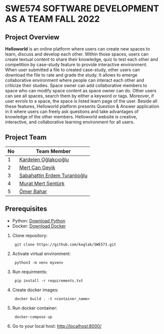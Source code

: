 SWE574 SOFTWARE DEVELOPMENT AS A TEAM FALL 2022
=====

Project Overview
-----

**Helloworld** is an online platform where users can create new spaces to learn, discuss and develop each other. Within those spaces, users can create textual content to share their knowledge, quiz to test each other and competition by case-study feature to provide interactive environment. When user submitted a file to created case-study, other users can download the file to rate and grade the study. It allows to emerge collaborative environment where people can interact each other and criticize their studies. Space owner can add collaborative members to space who can modify space content as space owner can do. Other users can see all spaces, search them by either a keyword or tags. Moreover, if user enrols to a space, the space is listed learn page of the user. Beside all these features, Helloworld platform presents Question & Answer application in it where users can freely ask questions and take advantages of knowledge of the other members. Helloworld website is creative, interactive, and collaborative learning environment for all users.

Project Team
-----

| **No** | **Team Member** |
| --- | --- |
| 1 | [Kardelen Oğlakcıoğlu](https://github.com/koglak/)|
| 2 | [Mert Can Geyik](https://github.com/bharaddur)|
| 3 | [Sabahattin Erdem Turanlıoğlu](https://github.com/turanlioglu)|
| 4 | [Murat Mert Şentürk](https://github.com/musentur)|
| 5 | [Ömer Bahar](https://github.com/omerbahaar)|

## Prerequisites

*  Python: [Download Python](https://www.python.org/downloads/)
*  Docker: [Download Docker](https://docs.docker.com/desktop/install/windows-install/)


1. Clone repository:

        git clone https://github.com/koglak/SWE573.git
        
2. Activate virtual environment:
      
        python3 -m venv myvenv
        
3. Run requirments:

        pip install -r requirements.txt
        
4. Create docker images:

        docker build . -t <container_name>
        
5. Run docker container:

        docker-compose up

6. Go to your local host: [http://localhost:8000/](http://127.0.0.1:8000/)
